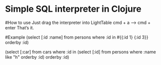 Simple SQL interpreter in Clojure
=================================

#How to use
Just drag the interpreter into LightTable
cmd + a --> cmd + enter
That’s it.

#Example
(select [:id :name] from persons
        where :id in #{{:id 1} {:id 3}}
        orderby :id)

(select [:car] from cars
         where :id in (select [:id] from persons
                        where :name like "h"
                        orderby :id)
         orderby :id)
